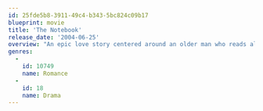 ```yaml
---
id: 25fde5b8-3911-49c4-b343-5bc824c09b17
blueprint: movie
title: 'The Notebook'
release_date: '2004-06-25'
overview: "An epic love story centered around an older man who reads aloud to a woman with Alzheimer's. From a faded notebook, the old man's words bring to life the story about a couple who is separated by World War II, and is then passionately reunited, seven years later, after they have taken different paths."
genres:
  -
    id: 10749
    name: Romance
  -
    id: 18
    name: Drama
---
```

